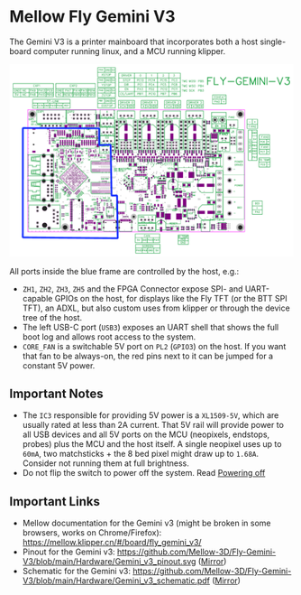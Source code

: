 # Mellow Fly Gemini V3

The Gemini V3 is a printer mainboard that incorporates both a host single-board computer running linux, and a MCU running klipper.

![The pinout of the gemini v3 with the host part highlighted](./Gemini_v3_pinout_host_highlighted.svg)

All ports inside the blue frame are controlled by the host, e.g.:

- `ZH1`, `ZH2`, `ZH3`, `ZH5` and the FPGA Connector expose SPI- and UART-capable GPIOs on the host, for displays like the Fly TFT (or the BTT SPI TFT), an ADXL, but also custom uses from klipper or through the device tree of the host.
- The left USB-C port (`USB3`) exposes an UART shell that shows the full boot log and allows root access to the system.
- `CORE_FAN` is a switchable 5V port on `PL2` (`GPIO3`) on the host. If you want that fan to be always-on, the red pins next to it can be jumped for a constant 5V power.

## Important Notes

- The `IC3` responsible for providing 5V power is a `XL1509-5V`, which are usually rated at less than 2A current. That 5V rail will provide power to all USB devices and all 5V ports on the MCU (neopixels, endstops, probes) plus the MCU and the host itself. A single neopixel uses up to `60mA`, two matchsticks + the 8 bed pixel might draw up to `1.68A`. Consider not running them at full brightness.
- Do not flip the switch to power off the system. Read [Powering off](./powering_off.md)


## Important Links

- Mellow documentation for the Gemini v3 (might be broken in some browsers, works on Chrome/Firefox):  <https://mellow.klipper.cn/#/board/fly_gemini_v3/>
- Pinout for the Gemini v3: <https://github.com/Mellow-3D/Fly-Gemini-V3/blob/main/Hardware/Gemini_v3_pinout.svg>  ([Mirror](./Gemini_v3_pinout.svg))
- Schematic for the Gemini v3: <https://github.com/Mellow-3D/Fly-Gemini-V3/blob/main/Hardware/Gemini_v3_schematic.pdf> ([Mirror](./Gemini_v3_schematic.pdf))
